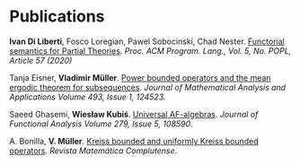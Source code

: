 # Publications

**Ivan Di Liberti**, Fosco Loregian, Pawel Sobocinski, Chad Nester. [Functorial semantics for Partial Theories](https://arxiv.org/abs/2011.06644). *Proc. ACM Program. Lang., Vol. 5, No. POPL, Article 57 (2020)*


Tanja Eisner, **Vladimir Müller**. [Power bounded operators and the mean ergodic theorem for subsequences](https://www.sciencedirect.com/science/article/pii/S0022247X20306855). *Journal of Mathematical Analysis and Applications Volume 493, Issue 1, 124523.*
 
Saeed Ghasemi, **Wiesław Kubiś**. [Universal AF-algebras](https://www.sciencedirect.com/science/article/pii/S0022123620301336). *Journal of Functional Analysis
Volume 279, Issue 5, 108590*.

A. Bonilla, **V. Müller**. [Kreiss bounded and uniformly Kreiss bounded operators](https://link.springer.com/article/10.1007/s13163-020-00355-x). *Revista Matemática Complutense*.